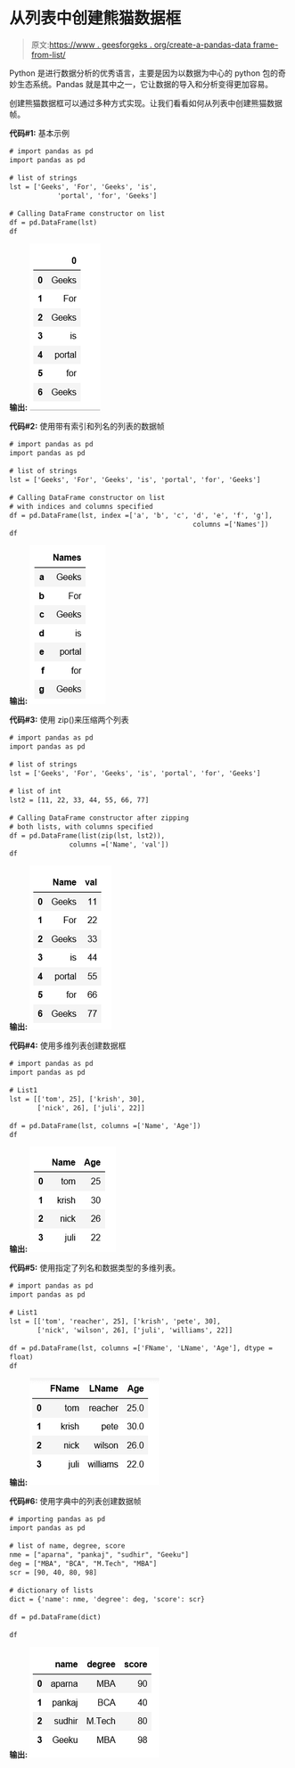 # 从列表中创建熊猫数据框

> 原文:[https://www . geesforgeks . org/create-a-pandas-data frame-from-list/](https://www.geeksforgeeks.org/create-a-pandas-dataframe-from-lists/)

Python 是进行数据分析的优秀语言，主要是因为以数据为中心的 python 包的奇妙生态系统。Pandas 就是其中之一，它让数据的导入和分析变得更加容易。

创建熊猫数据框可以通过多种方式实现。让我们看看如何从列表中创建熊猫数据帧。

**代码#1:** 基本示例

```
# import pandas as pd
import pandas as pd

# list of strings
lst = ['Geeks', 'For', 'Geeks', 'is', 
            'portal', 'for', 'Geeks']

# Calling DataFrame constructor on list
df = pd.DataFrame(lst)
df
```

**输出:**
![](img/ad61b1d33ff1b1958c0874c7dfc3461d.png)

**代码#2:** 使用带有索引和列名的列表的数据帧

```
# import pandas as pd
import pandas as pd

# list of strings
lst = ['Geeks', 'For', 'Geeks', 'is', 'portal', 'for', 'Geeks']

# Calling DataFrame constructor on list
# with indices and columns specified
df = pd.DataFrame(lst, index =['a', 'b', 'c', 'd', 'e', 'f', 'g'],
                                              columns =['Names'])
df
```

**输出:**
![](img/578b570ecffc0014708d46f2c6d5a41f.png)

**代码#3:** 使用 zip()来压缩两个列表

```
# import pandas as pd
import pandas as pd

# list of strings
lst = ['Geeks', 'For', 'Geeks', 'is', 'portal', 'for', 'Geeks']

# list of int
lst2 = [11, 22, 33, 44, 55, 66, 77]

# Calling DataFrame constructor after zipping
# both lists, with columns specified
df = pd.DataFrame(list(zip(lst, lst2)),
               columns =['Name', 'val'])
df
```

**输出:**
![](img/931a1223665b09a5a5fa4ec3037f848b.png)

**代码#4:** 使用多维列表创建数据框

```
# import pandas as pd
import pandas as pd 

# List1 
lst = [['tom', 25], ['krish', 30],
       ['nick', 26], ['juli', 22]]

df = pd.DataFrame(lst, columns =['Name', 'Age'])
df
```

**输出:**
![](img/4e2109f9dc69a4bfa57ffc6dbb7a87d2.png)

**代码#5:** 使用指定了列名和数据类型的多维列表。

```
# import pandas as pd
import pandas as pd 

# List1 
lst = [['tom', 'reacher', 25], ['krish', 'pete', 30],
       ['nick', 'wilson', 26], ['juli', 'williams', 22]]

df = pd.DataFrame(lst, columns =['FName', 'LName', 'Age'], dtype = float)
df
```

**输出:**
![](img/8f4d3513d5680be8ba8c1bdd5dfc14cc.png)

**代码#6:** 使用字典中的列表创建数据帧

```
# importing pandas as pd 
import pandas as pd 

# list of name, degree, score
nme = ["aparna", "pankaj", "sudhir", "Geeku"]
deg = ["MBA", "BCA", "M.Tech", "MBA"]
scr = [90, 40, 80, 98]

# dictionary of lists 
dict = {'name': nme, 'degree': deg, 'score': scr} 

df = pd.DataFrame(dict)

df 
```

**输出:**
![](img/cd8d56581d8be7031d3acacd6dd66df6.png)